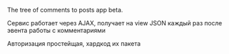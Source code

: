 <p> The tree of comments to posts app beta. </p>
<p>Сервис работает через AJAX, получает на view JSON каждый раз после эвента работы с комментариями </p>
<p>Авторизация простейщая, хардкод их пакета</p>